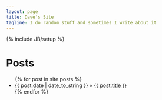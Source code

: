 ```yaml
---
layout: page
title: Dave's Site
tagline: I do random stuff and sometimes I write about it
---
```

{% include JB/setup %}


# Posts
<ul class="posts">
  {% for post in site.posts %}
    <li><span>{{ post.date | date_to_string }}</span> &raquo; <a href="{{ BASE_PATH }}{{ post.url }}">{{ post.title }}</a></li>
  {% endfor %}
</ul>
